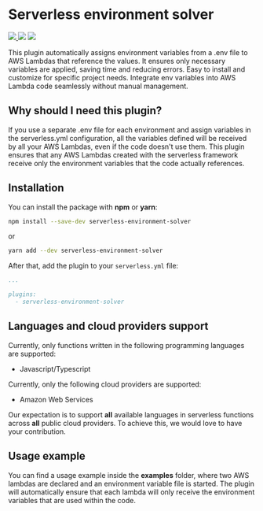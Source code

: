 # Serverless environment solver

<p>
<a href="https://www.serverless.com">  
    <img src="http://public.serverless.com/badges/v3.svg">  
</a>
<a>
    <img src="https://img.shields.io/badge/PRs-welcome-brightgreen.svg?style=flat-square">
</a>
<img src="https://img.shields.io/npm/l/serverless-offline.svg?style=flat-square">  
</p>
  
This plugin automatically assigns environment variables from a .env file to AWS Lambdas that reference the values. It ensures only necessary variables are applied, saving time and reducing errors. Easy to install and customize for specific project needs. Integrate env variables into AWS Lambda code seamlessly without manual management.

## Why should I need this plugin?

If you use a separate .env file for each environment and assign variables in the serverless.yml configuration, all the variables defined will be received by all your AWS Lambdas, even if the code doesn't use them. This plugin ensures that any AWS Lambdas created with the serverless framework receive only the environment variables that the code actually references.

## Installation

You can install the package with **npm** or **yarn**:

```sh
npm install --save-dev serverless-environment-solver
```

or

```sh
yarn add --dev serverless-environment-solver
```

After that, add the plugin to your `serverless.yml` file:

```yaml
...

plugins:
  - serverless-environment-solver
```

## Languages and cloud providers support

Currently, only functions written in the following programming languages ​​are supported:

- Javascript/Typescript

Currently, only the following cloud providers are supported:

- Amazon Web Services

Our expectation is to support **all** available languages in serverless functions across **all** public cloud providers. To achieve this, we would love to have your contribution.

## Usage example

You can find a usage example inside the **examples** folder, where two AWS lambdas are declared and an environment variable file is started. The plugin will automatically ensure that each lambda will only receive the environment variables that are used within the code.
